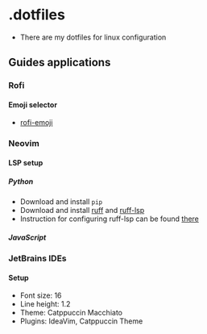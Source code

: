 # .dotfiles

- There are my dotfiles for linux configuration

## Guides applications

### Rofi

#### Emoji selector
- [rofi-emoji](https://github.com/Mange/rofi-emoji)

### Neovim

#### LSP setup

##### Python

- Download and install `pip`
- Download and install [ruff](https://github.com/astral-sh/ruff) and [ruff-lsp](https://github.com/astral-sh/ruff-lsp)
- Instruction for configuring ruff-lsp can be found [there](https://github.com/neovim/nvim-lspconfig/blob/master/doc/server_configurations.md#ruff_lsp)

##### JavaScript

### JetBrains IDEs

#### Setup

- Font size: 16
- Line height: 1.2
- Theme: Catppuccin Macchiato
- Plugins: IdeaVim, Catppuccin Theme


